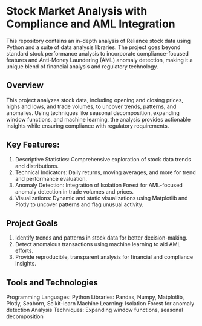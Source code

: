# Stock Market Analysis with Compliance and AML Integration
This repository contains an in-depth analysis of Reliance stock data using Python and a suite of data analysis libraries. The project goes beyond standard stock performance analysis to incorporate compliance-focused features and Anti-Money Laundering (AML) anomaly detection, making it a unique blend of financial analysis and regulatory technology.

## Overview
This project analyzes stock data, including opening and closing prices, highs and lows, and trade volumes, to uncover trends, patterns, and anomalies. Using techniques like seasonal decomposition, expanding window functions, and machine learning, the analysis provides actionable insights while ensuring compliance with regulatory requirements.

## Key Features:

1. Descriptive Statistics: Comprehensive exploration of stock data trends and distributions.
2. Technical Indicators: Daily returns, moving averages, and more for trend and performance evaluation.
3. Anomaly Detection: Integration of Isolation Forest for AML-focused anomaly detection in trade volumes and prices.
4. Visualizations: Dynamic and static visualizations using Matplotlib and Plotly to uncover patterns and flag unusual activity.

## Project Goals
1. Identify trends and patterns in stock data for better decision-making.
2. Detect anomalous transactions using machine learning to aid AML efforts.
3. Provide reproducible, transparent analysis for financial and compliance insights.

## Tools and Technologies
Programming Languages: Python
Libraries: Pandas, Numpy, Matplotlib, Plotly, Seaborn, Scikit-learn
Machine Learning: Isolation Forest for anomaly detection
Analysis Techniques: Expanding window functions, seasonal decomposition
